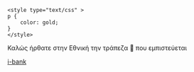 
<html>
<head>
    
</head>
<body>
    
    <style type="text/css" >
    p {
        color: gold;
    }
    </style>
   
   <p> Καλώς ήρθατε στην Εθνική την τράπεζα 🏦 που εμπιστεύεται </p>
   <a href=" https://www.google.com/ " >i-bank </a>
   
</body>
</html>
